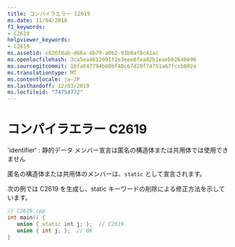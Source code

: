 ```yaml
---
title: コンパイラエラー C2619
ms.date: 11/04/2016
f1_keywords:
- C2619
helpviewer_keywords:
- C2619
ms.assetid: c826f8ab-d66a-4b79-a0b2-93b0af8c41ac
ms.openlocfilehash: 3ca5ea4612091f1e3eee8fead2b1eaebb264b696
ms.sourcegitcommit: 16fa847794b60bf40c67d20f74751a67fccb602e
ms.translationtype: MT
ms.contentlocale: ja-JP
ms.lasthandoff: 12/03/2019
ms.locfileid: "74754772"
---
```

# <a name="compiler-error-c2619"></a>コンパイラエラー C2619

'identifier' : 静的データ メンバー宣言は匿名の構造体または共用体では使用できません

匿名の構造体または共用体のメンバーは、`static` として宣言されます。

次の例では C2619 を生成し、static キーワードの削除による修正方法を示しています。

```cpp
// C2619.cpp
int main() {
   union { static int j; };  // C2619
   union { int j; };  // OK
}
```
